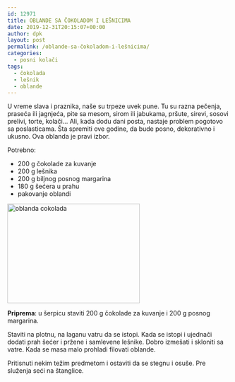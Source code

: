 ```yaml
---
id: 12971
title: OBLANDE SA ČOKOLADOM I LEŠNICIMA
date: 2019-12-31T20:15:07+00:00
author: dpk
layout: post
permalink: /oblande-sa-čokoladom-i-lešnicima/
categories:
  - posni kolači
tags:
  - čokolada
  - lešnik
  - oblande
---
```

U vreme slava i praznika, naše su trpeze uvek pune. Tu su razna pečenja, praseća ili jagnjeća, pite sa mesom, sirom ili jabukama, pršute, sirevi, sosovi prelivi, torte, kolači... Ali, kada dodu dani posta, nastaje problem pogotovo sa poslasticama. Šta spremiti ove godine, da bude posno, dekorativno i ukusno. Ova oblanda je pravi izbor.


Potrebno: 

* 200 g čokolade za kuvanje
* 200 g lešnika 
* 200 g biljnog posnog margarina
* 180 g šećera u prahu
* pakovanje oblandi

<img class="alignnone size-medium wp-image-9490" src="https://superkuvar.com/wp-content/uploads/2020/01/oblanda-cokolada.jpg" alt="oblanda cokolada" width="300" height="225">

**Priprema**: u šerpicu staviti 200 g čokolade za kuvanje i 200 g posnog margarina. 

Staviti na plotnu, na laganu vatru da se istopi. Kada se istopi i ujednači dodati prah šećer i pržene i samlevene lešnike. Dobro izmešati i skloniti sa vatre. Kada se masa malo prohladi filovati oblande. 

Pritisnuti nekim težim predmetom i ostaviti da se stegnu i osuše. Pre služenja seći na štanglice.
